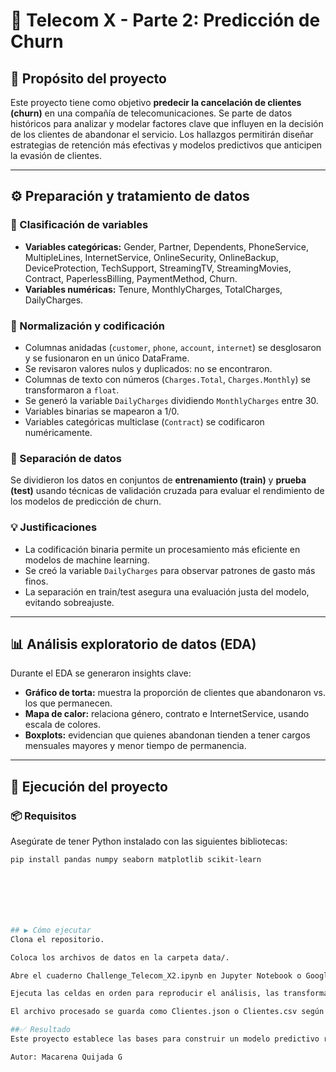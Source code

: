 # 📡 Telecom X - Parte 2: Predicción de Churn

## 📌 Propósito del proyecto

Este proyecto tiene como objetivo **predecir la cancelación de clientes (churn)** en una compañía de telecomunicaciones. Se parte de datos históricos para analizar y modelar factores clave que influyen en la decisión de los clientes de abandonar el servicio. Los hallazgos permitirán diseñar estrategias de retención más efectivas y modelos predictivos que anticipen la evasión de clientes.

---
## ⚙️ Preparación y tratamiento de datos

### 📑 Clasificación de variables

- **Variables categóricas:** Gender, Partner, Dependents, PhoneService, MultipleLines, InternetService, OnlineSecurity, OnlineBackup, DeviceProtection, TechSupport, StreamingTV, StreamingMovies, Contract, PaperlessBilling, PaymentMethod, Churn.
- **Variables numéricas:** Tenure, MonthlyCharges, TotalCharges, DailyCharges.

### 🔄 Normalización y codificación

- Columnas anidadas (`customer`, `phone`, `account`, `internet`) se desglosaron y se fusionaron en un único DataFrame.
- Se revisaron valores nulos y duplicados: no se encontraron.
- Columnas de texto con números (`Charges.Total`, `Charges.Monthly`) se transformaron a `float`.
- Se generó la variable `DailyCharges` dividiendo `MonthlyCharges` entre 30.
- Variables binarias se mapearon a 1/0.
- Variables categóricas multiclase (`Contract`) se codificaron numéricamente.

### 🔑 Separación de datos

Se dividieron los datos en conjuntos de **entrenamiento (train)** y **prueba (test)** usando técnicas de validación cruzada para evaluar el rendimiento de los modelos de predicción de churn.

### 💡 Justificaciones

- La codificación binaria permite un procesamiento más eficiente en modelos de machine learning.
- Se creó la variable `DailyCharges` para observar patrones de gasto más finos.
- La separación en train/test asegura una evaluación justa del modelo, evitando sobreajuste.

---

## 📊 Análisis exploratorio de datos (EDA)

Durante el EDA se generaron insights clave:

- **Gráfico de torta:** muestra la proporción de clientes que abandonaron vs. los que permanecen.
- **Mapa de calor:** relaciona género, contrato e InternetService, usando escala de colores.
- **Boxplots:** evidencian que quienes abandonan tienden a tener cargos mensuales mayores y menor tiempo de permanencia.

---

## 🚀 Ejecución del proyecto

### 📦 Requisitos

Asegúrate de tener Python instalado con las siguientes bibliotecas:

```bash
pip install pandas numpy seaborn matplotlib scikit-learn







## ▶️ Cómo ejecutar
Clona el repositorio.

Coloca los archivos de datos en la carpeta data/.

Abre el cuaderno Challenge_Telecom_X2.ipynb en Jupyter Notebook o Google Colab.

Ejecuta las celdas en orden para reproducir el análisis, las transformaciones y los gráficos.

El archivo procesado se guarda como Clientes.json o Clientes.csv según la exportación.

##✅ Resultado
Este proyecto establece las bases para construir un modelo predictivo robusto de churn. Gracias a la limpieza de datos, la exploración profunda y la correcta preparación, los próximos pasos pueden centrarse en seleccionar y entrenar algoritmos de clasificación adecuados.

Autor: Macarena Quijada G
